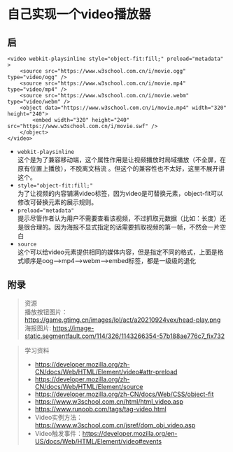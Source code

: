 # 自己实现一个video播放器

## 启

```
<video webkit-playsinline style="object-fit:fill;" preload="metadata" >
    <source src="https://www.w3school.com.cn/i/movie.ogg" type="video/ogg" />
    <source src="https://www.w3school.com.cn/i/movie.mp4" type="video/mp4" />
    <source src="https://www.w3school.com.cn/i/movie.webm" type="video/webm" />
    <object data="https://www.w3school.com.cn/i/movie.mp4" width="320" height="240">
        <embed width="320" height="240" src="https://www.w3school.com.cn/i/movie.swf" />
    </object>
</video>
```
* `webkit-playsinline`  
这个是为了兼容移动端，这个属性作用是让视频播放时局域播放（不全屏，在原有位置上播放），不脱离文档流 。但这个的兼容性也不太好，这里不展开讲这个。
* `style="object-fit:fill;"`  
为了让视频的内容铺满video标签，因为video是可替换元素，object-fit可以修改可替换元素的展示规则。
* `preload="metadata"`  
提示尽管作者认为用户不需要查看该视频，不过抓取元数据（比如：长度）还是很合理的。因为海报不显式指定的话需要抓取视频的第一帧，不然会一片空白
* `source`  
这个可以给video元素提供相同的媒体内容，但是指定不同的格式，上面是格式顺序是oog-->mp4-->webm-->embed标签，都是一级级的退化

## 附录
> 资源  
播放按钮图片：https://game.gtimg.cn/images/lol/act/a20210924vex/head-play.png  
海报图片: https://image-static.segmentfault.com/114/326/1143266354-57b188ae776c7_fix732

> 学习资料  
>* https://developer.mozilla.org/zh-CN/docs/Web/HTML/Element/video#attr-preload
>* https://developer.mozilla.org/zh-CN/docs/Web/HTML/Element/source
>* https://developer.mozilla.org/zh-CN/docs/Web/CSS/object-fit
>* https://www.w3school.com.cn/html/html_video.asp
>* https://www.runoob.com/tags/tag-video.html
>* Video实例方法：https://www.w3school.com.cn/jsref/dom_obj_video.asp
>* Video触发事件：https://developer.mozilla.org/en-US/docs/Web/HTML/Element/video#events